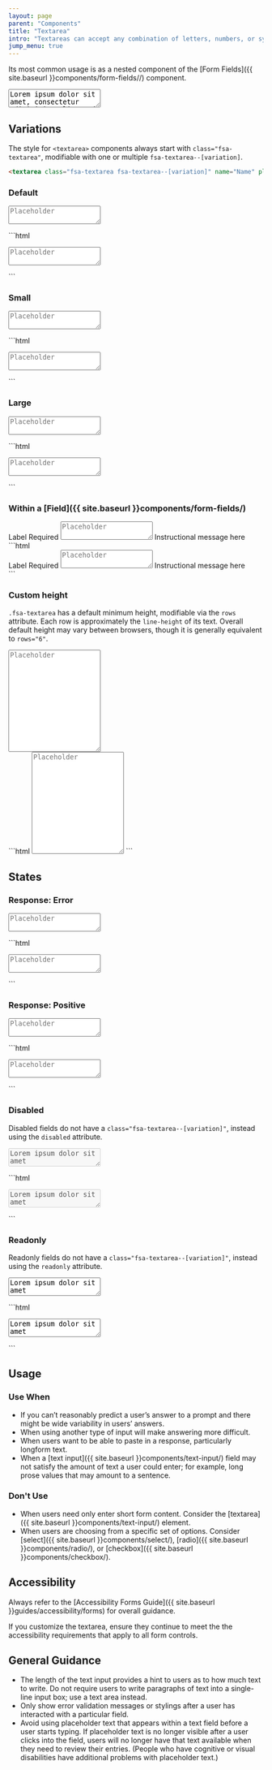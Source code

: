 ```yaml
---
layout: page
parent: "Components"
title: "Textarea"
intro: "Textareas can accept any combination of letters, numbers, or symbols - typically longform user entry across multiple lines."
jump_menu: true
---
```


Its most common usage is as a nested component of the [Form Fields]({{ site.baseurl }}components/form-fields//) component.

<div class="ds-preview">
  <p>
    <textarea class="fsa-textarea" name="Name" placeholder="Placeholder">Lorem ipsum dolor sit amet, consectetur adipisicing elit, sed do eiusmod tempor incididunt ut labore et dolore magna aliqua. Ut enim ad minim veniam, quis nostrud exercitation ullamco laboris nisi ut aliquip ex ea commodo consequat. Duis aute irure dolor in reprehenderit in voluptate velit esse cillum dolore eu fugiat nulla pariatur. Excepteur sint occaecat cupidatat non proident, sunt in culpa qui officia deserunt mollit anim id est laborum.</textarea>
  </p>
</div>

## Variations

The style for `<textarea>` components always start with `class="fsa-textarea"`, modifiable with one or multiple `fsa-textarea--[variation]`.

```html
<textarea class="fsa-textarea fsa-textarea--[variation]" name="Name" placeholder="Placeholder"></textarea>
```

### Default

<div class="ds-preview">
  <p><textarea class="fsa-textarea" name="1324hgxi" placeholder="Placeholder"></textarea></p>
</div>
```html
<p><textarea class="fsa-textarea" name="1324hgxi" placeholder="Placeholder"></textarea></p>
```

### Small

<div class="ds-preview">
  <p><textarea class="fsa-textarea fsa-textarea--small" name="hj8h23gxi" placeholder="Placeholder"></textarea></p>
</div>
```html
<p><textarea class="fsa-textarea fsa-textarea--small" name="hj8h23gxi" placeholder="Placeholder"></textarea></p>
```

### Large

<div class="ds-preview">
  <p><textarea class="fsa-textarea fsa-textarea--large" name="hj8h2hjkjxi" placeholder="Placeholder"></textarea></p>
</div>
```html
<p><textarea class="fsa-textarea fsa-textarea--large" name="hj8h2hjkjxi" placeholder="Placeholder"></textarea></p>
```

### Within a [Field]({{ site.baseurl }}components/form-fields/)

<div class="ds-preview">
  <div class="fsa-field">
    <label class="fsa-field__label" for="UNIQUE-ID-88s8SUGg">Label <span class="fsa-field__label-desc">Required</span></label>
    <textarea class="fsa-textarea fsa-field__item" placeholder="Placeholder" id="UNIQUE-ID-88s8SUGg" aria-describedby="lorem-88s8SUGg-help-4" aria-required="true" name="UNIQUE-ID-88s8SUGg"></textarea>
    <span class="fsa-field__help" id="lorem-88s8SUGg-help-4">Instructional message here</span>
  </div>
</div>
```html
<div class="fsa-field">
  <label class="fsa-field__label" for="UNIQUE-ID-88s8SUGg">Label <span class="fsa-field__label-desc">Required</span></label>
  <textarea class="fsa-textarea fsa-field__item" placeholder="Placeholder" id="UNIQUE-ID-88s8SUGg" aria-describedby="lorem-88s8SUGg-help-4" aria-required="true" name="UNIQUE-ID-88s8SUGg"></textarea>
  <span class="fsa-field__help" id="lorem-88s8SUGg-help-4">Instructional message here</span>
</div>
```

### Custom height

`.fsa-textarea` has a default minimum height, modifiable via the `rows` attribute. Each row is approximately the `line-height` of its text. Overall default height may vary between browsers, though it is generally equivalent to `rows="6"`.

<div class="ds-preview">
  <textarea class="fsa-textarea" name="Name" placeholder="Placeholder" rows="13"></textarea>
</div>
```html
<textarea class="fsa-textarea" name="Name" placeholder="Placeholder" rows="13"></textarea>
```

## States

### Response: Error

<div class="ds-preview">
  <p><textarea class="fsa-textarea fsa-textarea--error" name="hloremjkjxi" placeholder="Placeholder"></textarea></p>
</div>
```html
<p><textarea class="fsa-textarea fsa-textarea--error" name="hloremjkjxi" placeholder="Placeholder"></textarea></p>
```

### Response: Positive

<div class="ds-preview">
  <p><textarea class="fsa-textarea fsa-textarea--positive" name="hloremipsxi" placeholder="Placeholder"></textarea></p>
</div>
```html
<p><textarea class="fsa-textarea fsa-textarea--positive" name="hloremipsxi" placeholder="Placeholder"></textarea></p>
```

### Disabled

Disabled fields do not have a `class="fsa-textarea--[variation]"`, instead using the `disabled` attribute.

<div class="ds-preview">
  <p><textarea class="fsa-textarea" disabled="disabled" name="iephg" placeholder="Placeholder">Lorem ipsum dolor sit amet</textarea></p>
</div>
```html
<p><textarea class="fsa-textarea" disabled="disabled" name="iephg" placeholder="Placeholder">Lorem ipsum dolor sit amet</textarea></p>
```

### Readonly

Readonly fields do not have a `class="fsa-textarea--[variation]"`, instead using the `readonly` attribute.

<div class="ds-preview">
  <p><textarea class="fsa-textarea" readonly="readonly" name="ilozuphg" placeholder="Placeholder">Lorem ipsum dolor sit amet</textarea></p>
</div>
```html
<p><textarea class="fsa-textarea" readonly="readonly" name="ilozuphg" placeholder="Placeholder">Lorem ipsum dolor sit amet</textarea></p>
```

## Usage

### Use When

* If you can’t reasonably predict a user’s answer to a prompt and there might be wide variability in users’ answers.
* When using another type of input will make answering more difficult.
* When users want to be able to paste in a response, particularly longform text.
* When a [text input]({{ site.baseurl }}components/text-input/) field may not satisfy the amount of text a user could enter; for example, long prose values that may amount to a sentence.

### Don't Use

* When users need only enter short form content. Consider the [textarea]({{ site.baseurl }}components/text-input/) element.
* When users are choosing from a specific set of options. Consider [select]({{ site.baseurl }}components/select/), [radio]({{ site.baseurl }}components/radio/), or [checkbox]({{ site.baseurl }}components/checkbox/).


## Accessibility

Always refer to the [Accessibility Forms Guide]({{ site.baseurl }}guides/accessibility/forms) for overall guidance.

If you customize the textarea, ensure they continue to meet the the accessibility requirements that apply to all form controls.

## General Guidance

* The length of the text input provides a hint to users as to how much text to write. Do not require users to write paragraphs of text into a single-line input box; use a text area instead.
* Only show error validation messages or stylings after a user has interacted with a particular field.
* Avoid using placeholder text that appears within a text field before a user starts typing. If placeholder text is no longer visible after a user clicks into the field, users will no longer have that text available when they need to review their entries. (People who have cognitive or visual disabilities have additional problems with placeholder text.)

<!-- ## Related Resources

* [Lorem](lorem)
* [Ipsum](ipsum)
* [Dolor](dolor)
* [Sit](sit)
* [Amet](amet) -->
